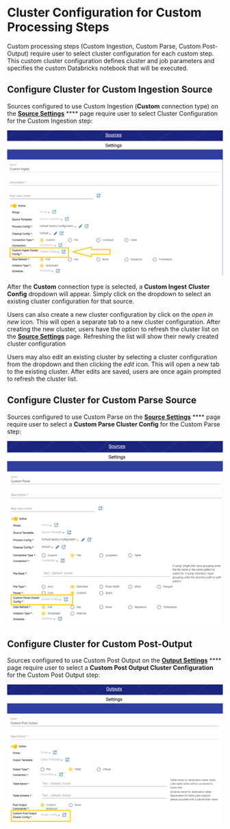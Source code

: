 # Cluster Configuration for Custom Processing Steps

Custom processing steps (Custom Ingestion, Custom Parse, Custom Post-Output) require user to select cluster configuration for each custom step. This custom cluster configuration defines cluster and job parameters and specifies the custom Databricks notebook that will be executed.



## Configure Cluster for Custom Ingestion Source

Sources configured to use Custom Ingestion (**Custom** connection type) on the [**Source Settings**](../../../source-configuration/source-details.md) **** page require user to select Cluster Configuration for the Custom Ingestion step:

![](<../../../../.gitbook/assets/image (390) (2).png>)

After the **Custom** connection type is selected, a **Custom Ingest** **Cluster Config** dropdown will appear. Simply click on the dropdown to select an existing cluster configuration for that source.

Users can also create a new cluster configuration by click on the _open in new_ icon. This will open a separate tab to a new cluster configuration. After creating the new cluster, users have the option to refresh the cluster list on the [**Source Settings**](../../../source-configuration/source-details.md) page. Refreshing the list will show their newly created cluster configuration

Users may also edit an existing cluster by selecting a cluster configuration from the dropdown and then clicking the _edit_ icon. This will open a new tab to the existing cluster. After edits are saved, users are once again prompted to refresh the cluster list.

## Configure Cluster for Custom Parse Source

Sources configured to use Custom Parse on the [**Source Settings**](../../../source-configuration/source-details.md) **** page require user to select a **Custom Parse Cluster Config** for the Custom Parse step:

![](<../../../../.gitbook/assets/image (381) (1) (1) (1).png>)



## Configure Cluster for Custom Post-Output

Sources configured to use Custom Post Output on the [**Output Settings**](../../../output-configuration/output-details.md) **** page require user to select a **Custom Post Output Cluster Configuration** for the Custom Post Output step:

![](<../../../../.gitbook/assets/image (385) (1) (1).png>)
